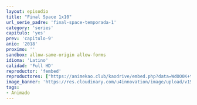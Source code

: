 ```yaml
---
layout: episodio
title: "Final Space 1x10"
url_serie_padre: 'final-space-temporada-1'
category: 'series'
capitulo: 'yes'
prev: 'capitulo-9'
anio: '2018'
proximo: ''
sandbox: allow-same-origin allow-forms
idioma: 'Latino'
calidad: 'Full HD'
reproductor: 'fembed'
reproductores: ["https://animekao.club/kaodrive/embed.php?data=WdOO0K+tRCzS3mNb5dGI7qQonHbkw9kR2lBwEJdvBL0sz6KVn4yDbujlDn2GZaAKwxLzFgDKPS9HJ17prZ3UX7DhInfj/YPKE4fkh0PrU9gRFeagO2iRW80hln5aD11KXMl28WKCPgxhhzRl6QMZxsbtIQuKlfBzueFwLW439uQb3gcDZs7uaCIv44qfPt3vmoPSmX3oxrVAaT48xVssEuEovF44zmjU0rhjNAEuyN9R0PXwKDhTGWwB55atYVbDqBPXGqy+y2veedEP3VG5uZsDzsPXmFPLcXCJswIuJYfYENyds3leedkZedCMynmSyFZ4vfIxU1vhqvVacAJ34k+jlH0TA2bjh4XvDEFCNKChRbjixosqn5hNM0AtfcC/CRvEskUog+3edDYNuJXUsg=="]
image_banner: 'https://res.cloudinary.com/u4innovation/image/upload/v1560736048/final-space-banner-min_fxzmcc.jpg'
tags:
- Animado
---
```











